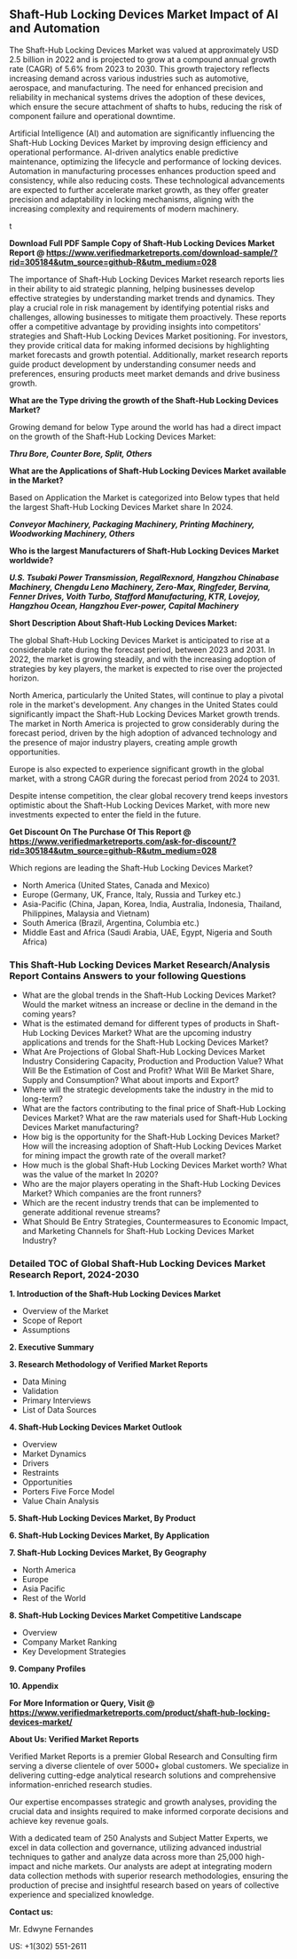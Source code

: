 <h2>Shaft-Hub Locking Devices Market Impact of AI and Automation</h2><p>The Shaft-Hub Locking Devices Market was valued at approximately USD 2.5 billion in 2022 and is projected to grow at a compound annual growth rate (CAGR) of 5.6% from 2023 to 2030. This growth trajectory reflects increasing demand across various industries such as automotive, aerospace, and manufacturing. The need for enhanced precision and reliability in mechanical systems drives the adoption of these devices, which ensure the secure attachment of shafts to hubs, reducing the risk of component failure and operational downtime.</p><p>Artificial Intelligence (AI) and automation are significantly influencing the Shaft-Hub Locking Devices Market by improving design efficiency and operational performance. AI-driven analytics enable predictive maintenance, optimizing the lifecycle and performance of locking devices. Automation in manufacturing processes enhances production speed and consistency, while also reducing costs. These technological advancements are expected to further accelerate market growth, as they offer greater precision and adaptability in locking mechanisms, aligning with the increasing complexity and requirements of modern machinery.</p>t</p><p id="" class=""><strong>Download Full PDF Sample Copy of Shaft-Hub Locking Devices Market Report @ <a href="https://www.verifiedmarketreports.com/download-sample/?rid=305184&utm_source=github-R&utm_medium=028" target="_blank">https://www.verifiedmarketreports.com/download-sample/?rid=305184&utm_source=github-R&utm_medium=028</a></strong></p><p>The importance of&nbsp;Shaft-Hub Locking Devices Market research reports lies in their ability to aid strategic planning, helping businesses develop effective strategies by understanding market trends and dynamics. They play a crucial role in risk management by identifying potential risks and challenges, allowing businesses to mitigate them proactively. These reports offer a competitive advantage by providing insights into competitors' strategies and Shaft-Hub Locking Devices Market positioning. For investors, they provide critical data for making informed decisions by highlighting market forecasts and growth potential. Additionally, market research reports guide product development by understanding consumer needs and preferences, ensuring products meet market demands and drive business growth.</p><p><strong>What are the&nbsp;Type driving the growth of the Shaft-Hub Locking Devices Market?</strong></p><p id="" class="">Growing demand for below Type around the world has had a direct impact on the growth of the Shaft-Hub Locking Devices Market:</p><em><strong>Thru Bore, Counter Bore, Split, Others</strong></em></p><strong>What are the&nbsp;Applications&nbsp;of Shaft-Hub Locking Devices Market available in the Market?</strong></p><p id="" class="">Based on Application the Market is categorized into Below types that held the largest Shaft-Hub Locking Devices Market share In 2024.</p><em><strong>Conveyor Machinery, Packaging Machinery, Printing Machinery, Woodworking Machinery, Others</strong></em></p><strong>Who is the largest Manufacturers of Shaft-Hub Locking Devices Market worldwide?</strong></p><p><em><strong>U.S. Tsubaki Power Transmission, RegalRexnord, Hangzhou Chinabase Machinery, Chengdu Leno Machinery, Zero-Max, Ringfeder, Bervina, Fenner Drives, Voith Turbo, Stafford Manufacturing, KTR, Lovejoy, Hangzhou Ocean, Hangzhou Ever-power, Capital Machinery</strong></em></p><p id="" class=""><strong>Short Description About Shaft-Hub Locking Devices Market:</strong></p><p>The global Shaft-Hub Locking Devices Market is anticipated to rise at a considerable rate during the forecast period, between 2023 and 2031. In 2022, the market is growing steadily, and with the increasing adoption of strategies by key players, the market is expected to rise over the projected horizon.</p><p>North America, particularly the United States, will continue to play a pivotal role in the market's development. Any changes in the United States could significantly impact the Shaft-Hub Locking Devices Market growth trends. The market in North America is projected to grow considerably during the forecast period, driven by the high adoption of advanced technology and the presence of major industry players, creating ample growth opportunities.</p><p>Europe is also expected to experience significant growth in the global market, with a strong CAGR during the forecast period from 2024 to 2031.</p><p>Despite intense competition, the clear global recovery trend keeps investors optimistic about the Shaft-Hub Locking Devices Market, with more new investments expected to enter the field in the future.</p><p id="" class=""><strong>Get Discount On The Purchase Of This Report @ <a href="https://www.verifiedmarketreports.com/ask-for-discount/?rid=305184&utm_source=github-R&utm_medium=028" target="_blank">https://www.verifiedmarketreports.com/ask-for-discount/?rid=305184&utm_source=github-R&utm_medium=028</a></strong></p>Which regions are leading the Shaft-Hub Locking Devices Market?</p><ul><li>North America (United States, Canada and Mexico)</li><li>Europe (Germany, UK, France, Italy, Russia and Turkey etc.)</li><li>Asia-Pacific (China, Japan, Korea, India, Australia, Indonesia, Thailand, Philippines, Malaysia and Vietnam)</li><li>South America (Brazil, Argentina, Columbia etc.)</li><li>Middle East and Africa (Saudi Arabia, UAE, Egypt, Nigeria and South Africa)</li></ul><h3 id="" class="">This Shaft-Hub Locking Devices Market Research/Analysis Report Contains Answers to your following Questions</h3><ul><li>What are the global trends in the Shaft-Hub Locking Devices Market? Would the market witness an increase or decline in the demand in the coming years?</li><li>What is the estimated demand for different types of products in Shaft-Hub Locking Devices Market? What are the upcoming industry applications and trends for the Shaft-Hub Locking Devices Market?</li><li>What Are Projections of Global Shaft-Hub Locking Devices Market Industry Considering Capacity, Production and Production Value? What Will Be the Estimation of Cost and Profit? What Will Be Market Share, Supply and Consumption? What about imports and Export?</li><li>Where will the strategic developments take the industry in the mid to long-term?</li><li>What are the factors contributing to the final price of Shaft-Hub Locking Devices Market? What are the raw materials used for Shaft-Hub Locking Devices Market manufacturing?</li><li>How big is the opportunity for the Shaft-Hub Locking Devices Market? How will the increasing adoption of Shaft-Hub Locking Devices Market for mining impact the growth rate of the overall market?</li><li>How much is the global Shaft-Hub Locking Devices Market worth? What was the value of the market In 2020?</li><li>Who are the major players operating in the Shaft-Hub Locking Devices Market? Which companies are the front runners?</li><li>Which are the recent industry trends that can be implemented to generate additional revenue streams?</li><li>What Should Be Entry Strategies, Countermeasures to Economic Impact, and Marketing Channels for Shaft-Hub Locking Devices Market Industry?</li></ul><h3 id="" class="">Detailed TOC of Global Shaft-Hub Locking Devices Market Research Report, 2024-2030</h3><p id="" class=""><strong>1. Introduction of the Shaft-Hub Locking Devices Market</strong></p><ul><li>Overview of the Market</li><li>Scope of Report</li><li>Assumptions</li></ul><p id="" class=""><strong>2. Executive Summary</strong></p><p id="" class=""><strong>3. Research Methodology of Verified Market Reports</strong></p><ul><li>Data Mining</li><li>Validation</li><li>Primary Interviews</li><li>List of Data Sources</li></ul><p id="" class=""><strong>4. Shaft-Hub Locking Devices Market Outlook</strong></p><ul><li>Overview</li><li>Market Dynamics</li><li>Drivers</li><li>Restraints</li><li>Opportunities</li><li>Porters Five Force Model</li><li>Value Chain Analysis</li></ul><p id="" class=""><strong>5. Shaft-Hub Locking Devices Market, By Product</strong></p><p id="" class=""><strong>6. Shaft-Hub Locking Devices Market, By Application</strong></p><p id="" class=""><strong>7. Shaft-Hub Locking Devices Market, By Geography</strong></p><ul><li>North America</li><li>Europe</li><li>Asia Pacific</li><li>Rest of the World</li></ul><p id="" class=""><strong>8. Shaft-Hub Locking Devices Market Competitive Landscape</strong></p><ul><li>Overview</li><li>Company Market Ranking</li><li>Key Development Strategies</li></ul><p id="" class=""><strong>9. Company Profiles</strong></p><p id="" class=""><strong>10. Appendix</strong></p><p id="" class=""><strong>For More Information or Query, Visit @ <a href="https://www.verifiedmarketreports.com/product/shaft-hub-locking-devices-market/" target="_blank">https://www.verifiedmarketreports.com/product/shaft-hub-locking-devices-market/</a></strong></p><p id="" class=""><strong>About Us: Verified Market Reports</strong></p><p id="" class="">Verified Market Reports is a premier Global Research and Consulting firm serving a diverse clientele of over 5000+ global customers. We specialize in delivering cutting-edge analytical research solutions and comprehensive information-enriched research studies.</p><p id="" class="">Our expertise encompasses strategic and growth analyses, providing the crucial data and insights required to make informed corporate decisions and achieve key revenue goals.</p><p id="" class="">With a dedicated team of 250 Analysts and Subject Matter Experts, we excel in data collection and governance, utilizing advanced industrial techniques to gather and analyze data across more than 25,000 high-impact and niche markets. Our analysts are adept at integrating modern data collection methods with superior research methodologies, ensuring the production of precise and insightful research based on years of collective experience and specialized knowledge.</p><p id="" class=""><strong>Contact us:</strong></p><p id="" class="">Mr. Edwyne Fernandes</p><p id="" class="">US: +1(302) 551-2611</p>